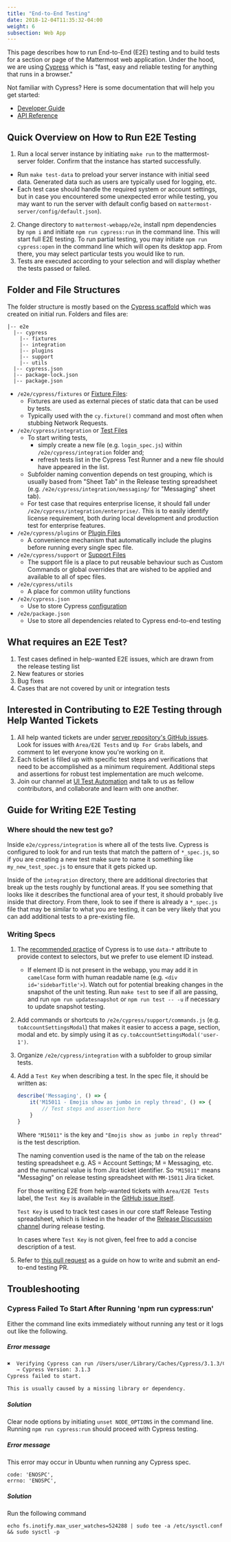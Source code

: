 ```yaml
---
title: "End-to-End Testing"
date: 2018-12-04T11:35:32-04:00
weight: 6
subsection: Web App
---
```


This page describes how to run End-to-End (E2E) testing and to build tests for a section or page of the Mattermost web application.  Under the hood, we are using [Cypress](https://www.cypress.io/) which is "fast, easy and reliable testing for anything that runs in a browser."

Not familiar with Cypress? Here is some documentation that will help you get started:

  - [Developer Guide](https://docs.cypress.io/guides/overview/why-cypress.html#In-a-nutshell)
  - [API Reference](https://docs.cypress.io/api/api/table-of-contents.html)

## Quick Overview on How to Run E2E Testing

1.  Run a local server instance by initiating `make run` to the mattermost-server folder. Confirm that the instance has started successfully.
   - Run `make test-data` to preload your server instance with initial seed data.  Generated data such as users are typically used for logging, etc.
   - Each test case should handle the required system or account settings, but in case you encountered some unexpected error while testing, you may want to run the server with default config based on `mattermost-server/config/default.json`).
2.  Change directory to `mattermost-webapp/e2e`, install npm dependencies by `npm i` and initiate `npm run cypress:run` in the command line. This will start full E2E testing. To run partial testing, you may initiate `npm run cypress:open` in the command line which will open its desktop app.  From there, you may select particular tests you would like to run.
3.  Tests are executed according to your selection and will display whether the tests passed or failed.

## Folder and File Structures

The folder structure is mostly based on the [Cypress scaffold](https://docs.cypress.io/guides/core-concepts/writing-and-organizing-tests.html#Folder-Structure) which was created on initial run.  Folders and files are:
```
|-- e2e
  |-- cypress
    |-- fixtures
    |-- integration
    |-- plugins
    |-- support
    |-- utils
  |-- cypress.json
  |-- package-lock.json
  |-- package.json
```

- `/e2e/cypress/fixtures` or [Fixture Files](https://docs.cypress.io/guides/core-concepts/writing-and-organizing-tests.html#Fixture-Files):
    - Fixtures are used as external pieces of static data that can be used by tests.
    - Typically used with the `cy.fixture()` command and most often when stubbing Network Requests.
- `/e2e/cypress/integration` or [Test Files](https://docs.cypress.io/guides/core-concepts/writing-and-organizing-tests.html#Test-files)
    - To start writing tests,
        - simply create a new file (e.g. `login_spec.js`) within `/e2e/cypress/integration` folder and;
        - refresh tests list in the Cypress Test Runner and a new file should have appeared in the list.
    - Subfolder naming convention depends on test grouping, which is usually based from "Sheet Tab" in the Release testing spreadsheet (e.g. `/e2e/cypress/integration/messaging/` for "Messaging" sheet tab).
    - For test case that requires enterprise license, it should fall under `/e2e/cypress/integration/enterprise/`. This is to easily identify license requirement, both during local development and production test for enterprise features.
- `/e2e/cypress/plugins` or [Plugin Files](https://docs.cypress.io/guides/core-concepts/writing-and-organizing-tests.html#Plugin-files)
    - A convenience mechanism that automatically include the plugins before running every single spec file.
- `/e2e/cypress/support` or [Support Files](https://docs.cypress.io/guides/core-concepts/writing-and-organizing-tests.html#Support-file)
    - The support file is a place to put reusable behaviour such as Custom Commands or global overrides that are wished to be applied and available to all of spec files.
- `/e2e/cypress/utils`
    - A place for common utility functions
- `/e2e/cypress.json`
    - Use to store Cypress [configuration](https://docs.cypress.io/guides/references/configuration.html#Options)
- `/e2e/package.json`
    - Use to store all dependencies related to Cypress end-to-end testing

## What requires an E2E Test?

1. Test cases defined in help-wanted E2E issues, which are drawn from the release testing list
2. New features or stories
3. Bug fixes
4. Cases that are not covered by unit or integration tests

## Interested in Contributing to E2E Testing through Help Wanted Tickets

1. All help wanted tickets are under [server repository's GitHub issues](https://mattermost.com/pl/help-wanted-mattermost-server). Look for issues with `Area/E2E Tests` and `Up For Grabs` labels, and comment to let everyone know you're working on it.
2. Each ticket is filled up with specific test steps and verifications that need to be accomplished as a minimum requirement.  Additional steps and assertions for robust test implementation are much welcome.
3. Join our channel at [UI Test Automation](https://community.mattermost.com/core/channels/ui-test-automation) and talk to us as fellow contributors, and collaborate and learn with one another.

## Guide for Writing E2E Testing

### Where should the new test go?

Inside `e2e/cypress/integration` is where all of the tests live. Cypress is configured to look for and run tests that match the pattern of `*_spec.js`, so if you are creating a new test make sure to name it something like `my_new_test_spec.js` to ensure that it gets picked up.

Inside of the `integration` directory, there are additional directories that break up the tests roughly by functional areas. If you see something that looks like it describes the functional area of your test, it should probably live inside that directory. From there, look to see if there is already a `*_spec.js` file that may be similar to what you are testing, it can be very likely that you can add additional tests to a pre-existing file.

### Writing Specs

1. The [recommended practice](https://docs.cypress.io/guides/references/best-practices.html#Selecting-Elements) of Cypress is to use `data-*` attribute to provide context to selectors, but we prefer to use element ID instead.
   - If element ID is not present in the webapp, you may add it in `camelCase` form with human readable name (e.g. `<div id='sidebarTitle'>`). Watch out for potential breaking changes in the snapshot of the unit testing.  Run `make test` to see if all are passing, and run `npm run updatesnapshot` or `npm run test -- -u` if necessary to update snapshot testing.
2. Add commands or shortcuts to `/e2e/cypress/support/commands.js` (e.g. `toAccountSettingsModal`) that makes it easier to access a page, section, modal and etc. by simply using it as `cy.toAccountSettingsModal('user-1')`.
3. Organize `/e2e/cypress/integration` with a subfolder to group similar tests.
4. Add a `Test Key` when describing a test.  In the spec file, it should be written as:

    ```javascript
    describe('Messaging', () => {
        it('M15011 - Emojis show as jumbo in reply thread', () => {
            // Test steps and assertion here
        }
    }
    ```

    Where `"M15011"` is the key and `"Emojis show as jumbo in reply thread"` is the test description.

    The naming convention used is the name of the tab on the release testing spreadsheet e.g. AS = Account Settings; M = Messaging, etc. and the numerical value is from Jira ticket identifier. So `"M15011"` means "Messaging" on release testing spreadsheet with `MM-15011` Jira ticket.

    For those writing E2E from help-wanted tickets with `Area/E2E Tests` label, the `Test Key` is available in the [GitHub issue itself](https://github.com/mattermost/mattermost-server/issues/10574).

    `Test Key` is used to track test cases in our core staff Release Testing spreadsheet, which is linked in the header of the [Release Discussion channel](https://community.mattermost.com/core/channels/release-discussion) during release testing.

    In cases where `Test Key` is not given, feel free to add a concise description of a test.

5. Refer to [this pull request](https://github.com/mattermost/mattermost-webapp/pull/3020/files) as a guide on how to write and submit an end-to-end testing PR.

## Troubleshooting

### Cypress Failed To Start After Running 'npm run cypress:run'

Either the command line exits immediately without running any test or it logs out like the following.

##### Error message
```sh
✖  Verifying Cypress can run /Users/user/Library/Caches/Cypress/3.1.3/Cypress.app
   → Cypress Version: 3.1.3
Cypress failed to start.

This is usually caused by a missing library or dependency.
```

##### Solution
Clear node options by initiating `unset NODE_OPTIONS` in the command line. Running `npm run cypress:run` should proceed with Cypress testing.


##### Error message
This error may occur in Ubuntu when running any Cypress spec.

```
code: 'ENOSPC',
errno: 'ENOSPC',
```
##### Solution
Run the following command

```
echo fs.inotify.max_user_watches=524288 | sudo tee -a /etc/sysctl.conf && sudo sysctl -p
```
